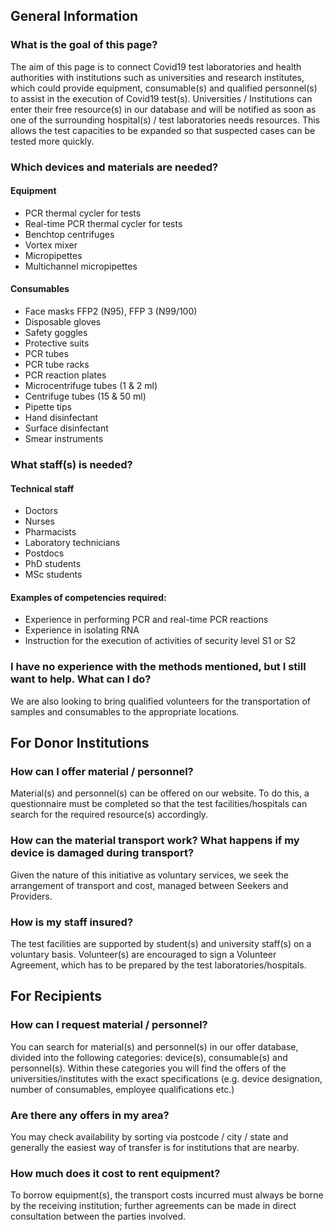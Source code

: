 ## General Information

### What is the goal of this page?

The aim of this page is to connect Covid19 test laboratories and health authorities with institutions such as universities and research institutes, which could provide equipment, consumable(s) and qualified personnel(s) to assist in the execution of Covid19 test(s). Universities / Institutions can enter their free resource(s) in our database and will be notified as soon as one of the surrounding hospital(s) / test laboratories needs resources. This allows the test capacities to be expanded so that suspected cases can be tested more quickly.


### Which devices and materials are needed?

#### Equipment

* PCR thermal cycler for tests
* Real-time PCR thermal cycler for tests
* Benchtop centrifuges
* Vortex mixer
* Micropipettes
* Multichannel micropipettes

#### Consumables

* Face masks FFP2 (N95), FFP 3 (N99/100)
* Disposable gloves
* Safety goggles
* Protective suits
* PCR tubes
* PCR tube racks
* PCR reaction plates
* Microcentrifuge tubes (1 & 2 ml)
* Centrifuge tubes (15 & 50 ml)
* Pipette tips
* Hand disinfectant
* Surface disinfectant
* Smear instruments



### What staff(s) is needed?

#### Technical staff

* Doctors
* Nurses
* Pharmacists
* Laboratory technicians
* Postdocs
* PhD students
* MSc students

#### Examples of competencies required:

* Experience in performing PCR and real-time PCR reactions 
* Experience in isolating RNA
* Instruction for the execution of activities of security level S1 or S2


### I have no experience with the methods mentioned, but I still want to help. What can I do?

We are also looking to bring qualified volunteers for the transportation of samples and consumables to the appropriate locations.


## For Donor Institutions

### How can I offer material / personnel?

Material(s) and personnel(s) can be offered on our website. To do this, a questionnaire must be completed so that the test facilities/hospitals can search for the required resource(s) accordingly.

### How can the material transport work? What happens if my device is damaged during transport?

Given the nature of this initiative as voluntary services, we seek the arrangement of transport and cost, managed between Seekers and Providers.  

### How is my staff insured?

The test facilities are supported by student(s) and university staff(s) on a voluntary basis. Volunteer(s) are encouraged to sign a Volunteer Agreement, which has to be prepared by the test laboratories/hospitals. 



## For Recipients

### How can I request material / personnel?

You can search for material(s) and personnel(s) in our offer database, divided into the following categories: device(s), consumable(s) and personnel(s). Within these categories you will find the offers of the universities/institutes with the exact specifications (e.g. device designation, number of consumables, employee qualifications etc.)

### Are there any offers in my area?

You may check availability by sorting via postcode / city / state and generally the easiest way of transfer is for institutions that are nearby.

### How much does it cost to rent equipment?

To borrow equipment(s), the transport costs incurred must always be borne by the receiving institution; further agreements can be made in direct consultation between the parties involved.
